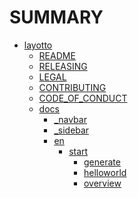 # SUMMARY
- [layotto]()
  - [README](README.md)
  - [RELEASING](RELEASING.md)
  - [LEGAL](LEGAL.md)
  - [CONTRIBUTING](CONTRIBUTING.md)
  - [CODE_OF_CONDUCT](CODE_OF_CONDUCT.md)
  - [docs]()
    - [_navbar](docs/_navbar.md)
    - [_sidebar](docs/_sidebar.md)
    - [en]()
      - [start](docs/en/start/actuator/start.md)
        - [generate](docs/en/start/api_plugin/generate.md)
        - [helloworld](docs/en/start/api_plugin/helloworld.md)
        - [overview](docs/en/start/configuration/overview.md)
